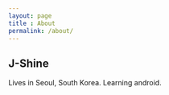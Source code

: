 ```yaml
---
layout: page
title : About
permalink: /about/
---
```


<h2>J-Shine</h2>
<p>Lives in Seoul, South Korea. Learning android.</p>
